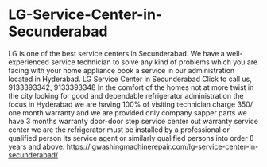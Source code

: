 # LG-Service-Center-in-Secunderabad
 LG is one of the best service centers in Secunderabad. We have a well-experienced service technician to solve any kind of problems which you are facing with your home appliance book a service in our administration located in Hyderabad. LG Service Center in Secunderabad Click to call us, 9133393342, 9133393348 In the comfort of the homes not at more twist in the city looking for good and dependable refrigerator administration the focus in Hyderabad we are having 100% of visiting technician charge 350/ one month warranty and we are provided only company sapper parts we have 3 months warranty door-door step service center out warranty service center we are the refrigerator must be installed by a professional or qualified person its service agent or similarly qualified persons into order 8 years and above.  https://lgwashingmachinerepair.com/lg-service-center-in-secunderabad/
